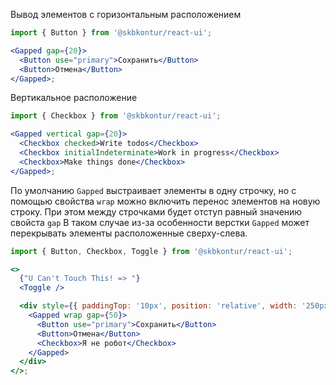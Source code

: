 Вывод элементов с горизонтальным расположением

```jsx harmony
import { Button } from '@skbkontur/react-ui';

<Gapped gap={20}>
  <Button use="primary">Сохранить</Button>
  <Button>Отмена</Button>
</Gapped>;
```

Вертикальное расположение

```jsx harmony
import { Checkbox } from '@skbkontur/react-ui';

<Gapped vertical gap={20}>
  <Checkbox checked>Write todos</Checkbox>
  <Checkbox initialIndeterminate>Work in progress</Checkbox>
  <Checkbox>Make things done</Checkbox>
</Gapped>;
```

По умолчанию `Gapped` выстраивает элементы в одну строчку, но с помощью свойства `wrap` можно включить перенос элементов на новую строку.
При этом между строчками будет отступ равный значению свойста `gap`
В таком случае из-за особенности верстки `Gapped` может перекрывать элементы расположенные сверху-слева.

```jsx harmony
import { Button, Checkbox, Toggle } from '@skbkontur/react-ui';

<>
  {"U Can't Touch This! => "}
  <Toggle />

  <div style={{ paddingTop: '10px', position: 'relative', width: '250px' }}>
    <Gapped wrap gap={50}>
      <Button use="primary">Сохранить</Button>
      <Button>Отмена</Button>
      <Checkbox>Я не робот</Checkbox>
    </Gapped>
  </div>
</>;
```
